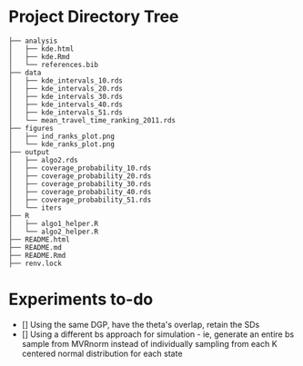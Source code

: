 # Project Directory Tree

    ├── analysis
    │   ├── kde.html
    │   ├── kde.Rmd
    │   └── references.bib
    ├── data
    │   ├── kde_intervals_10.rds
    │   ├── kde_intervals_20.rds
    │   ├── kde_intervals_30.rds
    │   ├── kde_intervals_40.rds
    │   ├── kde_intervals_51.rds
    │   └── mean_travel_time_ranking_2011.rds
    ├── figures
    │   ├── ind_ranks_plot.png
    │   └── kde_ranks_plot.png
    ├── output
    │   ├── algo2.rds
    │   ├── coverage_probability_10.rds
    │   ├── coverage_probability_20.rds
    │   ├── coverage_probability_30.rds
    │   ├── coverage_probability_40.rds
    │   ├── coverage_probability_51.rds
    │   └── iters
    ├── R
    │   ├── algo1_helper.R
    │   └── algo2_helper.R
    ├── README.html
    ├── README.md
    ├── README.Rmd
    ├── renv.lock

# Experiments to-do

- [] Using the same DGP, have the theta's overlap, retain the SDs  
- [] Using a different bs approach for simulation - ie, generate an entire bs sample from MVRnorm instead of individually sampling from each K centered normal distribution for each state  
